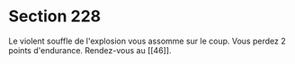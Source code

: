 # Section 228

Le violent souffle de l'explosion vous assomme sur le coup. Vous perdez 2 points d'endurance. Rendez-vous au [[46]].